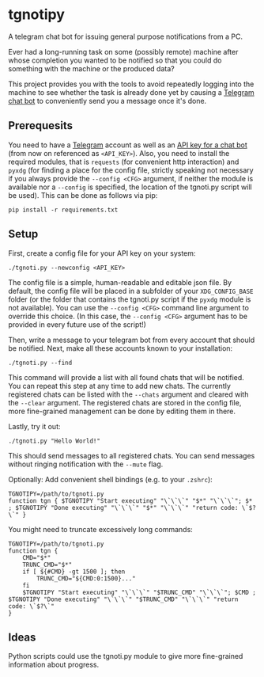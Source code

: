 # tgnotipy
A telegram chat bot for issuing general purpose notifications from a PC.

Ever had a long-running task on some (possibly remote) machine after whose completion you wanted to be notified so that you could do something with the machine or the produced data?

This project provides you with the tools to avoid repeatedly logging into the machine to see whether the task is already done yet by causing a [Telegram chat bot](https://core.telegram.org/bots) to conveniently send you a message once it's done.

## Prerequesits
You need to have a [Telegram](https://telegram.org/) account as well as an [API key for a chat bot](https://core.telegram.org/bots#3-how-do-i-create-a-bot) (from now on referenced as `<API_KEY>`).
Also, you need to install the required modules, that is `requests` (for convenient http interaction) and `pyxdg` (for finding a place for the config file, strictly speaking not necessary if you always provide the `--config <CFG>` argument, if neither the module is available nor a `--config` is specified, the location of the tgnoti.py script will be used). This can be done as follows via pip:
```
pip install -r requirements.txt
```


## Setup
First, create a config file for your API key on your system:
```
./tgnoti.py --newconfig <API_KEY>
```
The config file is a simple, human-readable and editable json file.
By default, the config file will be placed in a subfolder of your `XDG_CONFIG_BASE` folder (or the folder that contains the tgnoti.py script if the `pyxdg` module is not available). You can use the `--config <CFG>` command line argument to override this choice. (In this case, the `--config <CFG>` argument has to be provided in every future use of the script!)

Then, write a message to your telegram bot from every account that should be notified.
Next, make all these accounts known to your installation:
```
./tgnoti.py --find
```
This command will provide a list with all found chats that will be notified. You can repeat this step at any time to add new chats.
The currently registered chats can be listed with the `--chats` argument and cleared with the `--clear` argument.
The registered chats are stored in the config file, more fine-grained management can be done by editing them in there.

Lastly, try it out:
```
./tgnoti.py "Hello World!"
```
This should send messages to all registered chats. You can send messages without ringing notification with the `--mute` flag.

Optionally: Add convenient shell bindings (e.g. to your `.zshrc`):
```
TGNOTIPY=/path/to/tgnoti.py
function tgn { $TGNOTIPY "Start executing" "\`\`\`" "$*" "\`\`\`"; $* ; $TGNOTIPY "Done executing" "\`\`\`" "$*" "\`\`\`" "return code: \`$?\`" }
```

You might need to truncate excessively long commands:
```
TGNOTIPY=/path/to/tgnoti.py
function tgn {
    CMD="$*"
    TRUNC_CMD="$*"
    if [ ${#CMD} -gt 1500 ]; then
        TRUNC_CMD="${CMD:0:1500}..."
    fi
    $TGNOTIPY "Start executing" "\`\`\`" "$TRUNC_CMD" "\`\`\`"; $CMD ; $TGNOTIPY "Done executing" "\`\`\`" "$TRUNC_CMD" "\`\`\`" "return code: \`$?\`"
}
```


## Ideas
Python scripts could use the tgnoti.py module to give more fine-grained information about progress.

